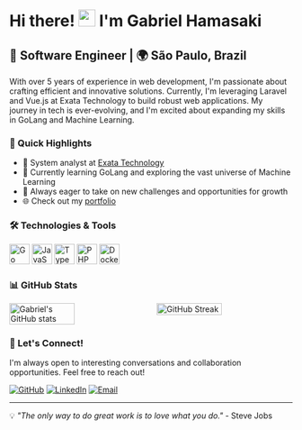 # Hi there! <img src="https://user-images.githubusercontent.com/18350557/176309783-0785949b-9127-417c-8b55-ab5a4333674e.gif" width="30px"> I'm Gabriel Hamasaki

## 💼 Software Engineer | 🌍 São Paulo, Brazil

With over 5 years of experience in web development, I'm passionate about crafting efficient and innovative solutions. Currently, I'm leveraging Laravel and Vue.js at Exata Technology to build robust web applications. My journey in tech is ever-evolving, and I'm excited about expanding my skills in GoLang and Machine Learning.

### 🚀 Quick Highlights

- 🏢 System analyst at [Exata Technology](https://www.exata.it/en/)
- 🌱 Currently learning GoLang and exploring the vast universe of Machine Learning
- 🎯 Always eager to take on new challenges and opportunities for growth
- 🌐 Check out my [portfolio](https://my-portfolio-tau-indol-65.vercel.app/)

### 🛠️ Technologies & Tools

<p align="left">
<img src="https://raw.githubusercontent.com/danielcranney/readme-generator/main/public/icons/skills/go-colored.svg" width="36" height="36" alt="Go" />
<img src="https://raw.githubusercontent.com/danielcranney/readme-generator/main/public/icons/skills/javascript-colored.svg" width="36" height="36" alt="JavaScript" />
<img src="https://raw.githubusercontent.com/danielcranney/readme-generator/main/public/icons/skills/typescript-colored.svg" width="36" height="36" alt="TypeScript" />
<img src="https://raw.githubusercontent.com/danielcranney/readme-generator/main/public/icons/skills/php-colored.svg" width="36" height="36" alt="PHP" />
<img src="https://raw.githubusercontent.com/danielcranney/readme-generator/main/public/icons/skills/docker-colored.svg" width="36" height="36" alt="Docker" />
</p>

### 📊 GitHub Stats

<div style="display: flex; justify-content: space-between;">
    <img src="https://github-readme-stats.vercel.app/api?username=gabehamasaki&show_icons=true&hide=&count_private=true&title_color=6366f1&text_color=ffffff&icon_color=6366f1&bg_color=1c1917&hide_border=true&show_icons=true" alt="Gabriel's GitHub stats" width="48%" />
    <img src="https://github-readme-streak-stats.herokuapp.com/?user=gabehamasaki&stroke=ffffff&background=1c1917&ring=6366f1&fire=6366f1&currStreakNum=ffffff&currStreakLabel=6366f1&sideNums=ffffff&sideLabels=ffffff&dates=ffffff&hide_border=true" alt="GitHub Streak" width="48%" />
</div>


### 🤝 Let's Connect!

I'm always open to interesting conversations and collaboration opportunities. Feel free to reach out!

<p align="left">
<a href="https://github.com/gabehamasaki" target="_blank"><img src="https://img.shields.io/badge/GitHub-100000?style=for-the-badge&logo=github&logoColor=white" alt="GitHub" /></a>
<a href="https://www.linkedin.com/in/gabriel-hamasaki" target="_blank"><img src="https://img.shields.io/badge/LinkedIn-0077B5?style=for-the-badge&logo=linkedin&logoColor=white" alt="LinkedIn" /></a>
<a href="mailto:gabrielhamasaki82@outlook.com"><img src="https://img.shields.io/badge/Email-D14836?style=for-the-badge&logo=gmail&logoColor=white" alt="Email" /></a>
</p>

---

💡 *"The only way to do great work is to love what you do."* - Steve Jobs
